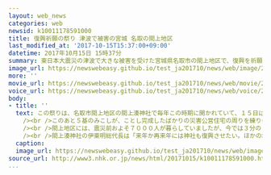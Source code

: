 ```yaml
---
layout: web_news
categories: web
newsid: k10011178591000
title: 復興祈願の祭り 津波で被害の宮城 名取の閖上地区
last_modified_at: '2017-10-15T15:37:00+09:00'
datetime: 2017年10月15日 15時37分
summary: 東日本大震災の津波で大きな被害を受けた宮城県名取市の閖上地区で、復興を祈願する祭りが行われ、ことし完成したばかりの災害公営住宅の周りをみこしが練り歩きました。
image_url: https://newswebeasy.github.io/test_ja201710/news/web/image/2017/10/15/K10011178591_1710151433_1710151437_01_02.jpg
more: ''
movie_url: https://newswebeasy.github.io/test_ja201710/news/web/movie/2017/10/15/k10011178591_201710151630_201710151630.mp4
voice_url: https://newswebeasy.github.io/test_ja201710/news/web/voice/2017/10/15/k10011178591_201710151630_201710151630.mp3
body:
- title: ''
  text: この祭りは、名取市閖上地区の閖上湊神社で毎年この時期に開かれていて、１５日は住民ら１６０人が参加しました。<br /><br />神社は津波で流されたため、神事は地区を見渡せる高台に建てられた仮の社で行われ、神職が祝詞を上げたあと参加者が玉串を奉納しました。<br
    /><br />このあと５基のみこしが、ことし完成したばかりの災害公営住宅の周りを練り歩き、住民たちは掛け声をかけながら地域の復興を願っていました。<br
    /><br />閖上地区には、震災前およそ７０００人が暮らしていましたが、今では３分の１の２４００人ほどまで減っていて、町のにぎわいをどのように取り戻すかが課題となっています。<br
    /><br />閖上湊神社の伊東明総代長は「来年か再来年には神社も復興させたい。ほかの地域で暮らしている人たちが祭りでここに戻ってきて、やっぱり閖上に戻ろうかなという気持ちになってほしい」と話していました。
  caption:
  image_url: https://newswebeasy.github.io/test_ja201710/news/web/image/2017/10/15/K10011178591_1710151433_1710151448_01_03.jpg
source_url: http://www3.nhk.or.jp/news/html/20171015/k10011178591000.html
...
```

